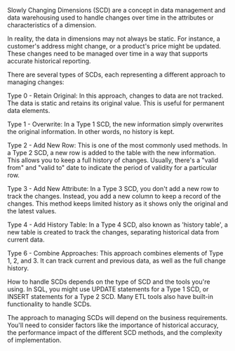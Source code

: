 Slowly Changing Dimensions (SCD) are a concept in data management and data warehousing used to handle changes over time in the attributes or characteristics of a dimension.

In reality, the data in dimensions may not always be static. For instance, a customer's address might change, or a product's price might be updated. These changes need to be managed over time in a way that supports accurate historical reporting.

There are several types of SCDs, each representing a different approach to managing changes:

Type 0 - Retain Original:
In this approach, changes to data are not tracked. The data is static and retains its original value. This is useful for permanent data elements.

Type 1 - Overwrite:
In a Type 1 SCD, the new information simply overwrites the original information. In other words, no history is kept.

Type 2 - Add New Row:
This is one of the most commonly used methods. In a Type 2 SCD, a new row is added to the table with the new information. This allows you to keep a full history of changes. Usually, there's a "valid from" and "valid to" date to indicate the period of validity for a particular row.

Type 3 - Add New Attribute:
In a Type 3 SCD, you don't add a new row to track the changes. Instead, you add a new column to keep a record of the changes. This method keeps limited history as it shows only the original and the latest values.

Type 4 - Add History Table:
In a Type 4 SCD, also known as 'history table', a new table is created to track the changes, separating historical data from current data.

Type 6 - Combine Approaches:
This approach combines elements of Type 1, 2, and 3. It can track current and previous data, as well as the full change history.

How to handle SCDs depends on the type of SCD and the tools you're using. In SQL, you might use UPDATE statements for a Type 1 SCD, or INSERT statements for a Type 2 SCD. Many ETL tools also have built-in functionality to handle SCDs.

The approach to managing SCDs will depend on the business requirements. You'll need to consider factors like the importance of historical accuracy, the performance impact of the different SCD methods, and the complexity of implementation.
